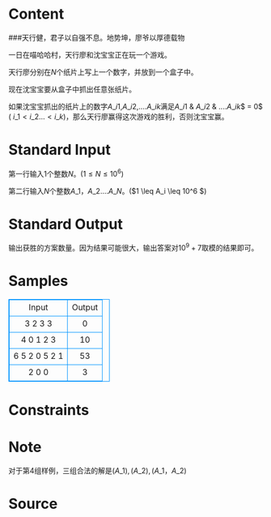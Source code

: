 
# Content

###天行健，君子以自强不息。地势坤，廖爷以厚德载物

一日在喵哈哈村，天行廖和沈宝宝正在玩一个游戏。

天行廖分别在$N$个纸片上写上一个数字，并放到一个盒子中。

现在沈宝宝要从盒子中抓出任意张纸片。

如果沈宝宝抓出的纸片上的数字$A\_{i1}$,$A\_{i2}$,....$A\_{ik}$满足$A\_{i1}$ & $A\_{i2}$ & ....$A\_{ik}$$ = 0$ ( $i\_{1} < i\_{2}  … < i\_{k}$)，那么天行廖赢得这次游戏的胜利，否则沈宝宝赢。

# Standard Input

第一行输入$1$个整数$N。$($1 \leq N \leq 10^6$)

第二行输入$N$个整数$A\_1，A\_2....A\_N$。($1 \leq A\_i \leq 10^6 $)

# Standard Output

输出获胜的方案数量。因为结果可能很大，输出答案对$10^9+7$取模的结果即可。

# Samples

<style>
        table,table tr th, table tr td { border:1px solid #0094ff; }
        table { width: 200px; min-height: 25px; line-height: 25px; text-align: center; border-collapse: collapse;}   
    </style>
<table>
	<tr>
		<td>Input</td>
		<td>Output</td>
	</tr>
<tr><td>3
2 3 3
</td><td>0
</td></tr><tr><td>4
0 1 2 3
</td><td>10
</td></tr><tr><td>6
5 2 0 5 2 1
</td><td>53
</td></tr><tr><td>2
0 0
</td><td>3
</td></tr></table>


# Constraints



# Note

对于第$4$组样例，三组合法的解是$( A\_1 ) , ( A\_2 ) , ( A\_1，A\_2 )$

# Source


